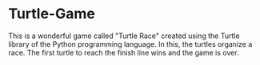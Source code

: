 # Turtle-Game
This is a wonderful game called "Turtle Race" created using the Turtle library of the Python programming language. In this, the turtles organize a race. The first turtle to reach the finish line wins and the game is over.
